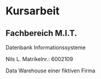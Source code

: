 # Kursarbeit
## Fachbereich M.I.T.
Datenbank Informationssysteme

Nils L.
Matrikelnr.: 6002109

Data Warehouse einer fiktiven Firma
